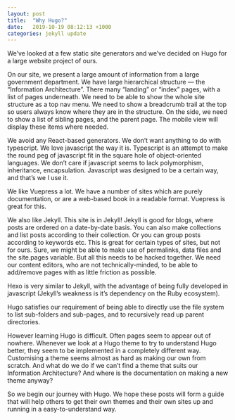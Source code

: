 ```yaml
---
layout: post
title:  "Why Hugo?"
date:   2019-10-19 08:12:13 +1000
categories: jekyll update
---
```

We’ve looked at a few static site generators and we’ve decided on Hugo for a large website project of ours.

On our site, we present a large amount of information from a large government department. We have large hierarchical structure — the “Information Architecture”.  There many “landing” or “index” pages, with a list of pages underneath. We need to be able to show the whole site structure as a top nav menu. We need to show a breadcrumb trail at the top so users always know where they are in the structure. On the side, we need to show a list of sibling pages, and the parent page. The mobile view will display these items where needed.

We avoid any React-based generators. We don’t want anything to do with typescript. We love javascript the way it is. Typescript is an attempt to make the round peg of javascript fit in the square hole of object-oriented languages. We don’t care if javascript seems to lack polymorphism, inheritance, encapsulation. Javascript was designed to be a certain way, and that’s we I use it.

We like Vuepress a lot. We have a number of sites which are purely documentation, or are a web-based book in a readable format. Vuepress is great for this.

We also like Jekyll. This site is in Jekyll! Jekyll is good for blogs, where posts are ordered on a date-by-date basis. You can also make collections and list posts according to their collection. Or you can group posts according to keywords etc. This is great for certain types of sites, but not for ours. Sure, we might be able to make use of permalinks, data files and the site.pages variable. But all this needs to be hacked together. We need our content editors, who are not technically-minded, to be able to add/remove pages with as little friction as possible. 

Hexo is very similar to Jekyll, with the advantage of being fully developed in javascript (Jekyll’s weakness is it’s dependency on the Ruby ecosystem). 

Hugo satisfies our requirement of being able to directly use the file system to list sub-folders and sub-pages, and to recursively read up parent directories. 

However learning Hugo is difficult. Often pages seem to appear out of nowhere. Whenever we look at a Hugo theme to try to understand Hugo better, they seem to be implemented in a completely different way. Customising a theme seems almost as hard as making our own from scratch. And what do we do if we can’t find a theme that suits our Information Architecture? And where is the documentation on making a new theme anyway?

So we begin our journey with Hugo. We hope these posts will form a guide that will help others to get their own themes and their own sites up and running in a easy-to-understand way.